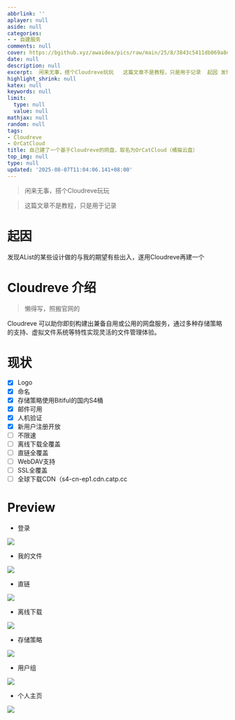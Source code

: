 ```yaml
---
abbrlink: ''
aplayer: null
aside: null
categories:
- - 自建服务
comments: null
cover: https://bgithub.xyz/awaidea/pics/raw/main/25/8/3843c5411db069a8d31d97b0ed6ba218.png
date: null
description: null
excerpt:  闲来无事，搭个Cloudreve玩玩   这篇文章不是教程，只是用于记录  起因 发现AList的某些设计做的与我的期望有些出入，遂用Cloudreve再建一个 Cloudreve 介绍  懒得写，照搬官网的  Cloudreve 可以助你即刻构建出兼备自用或公用的网盘服务，通过多种存储策略的支持、虚拟文件系统等特性实现灵活的文件管理体验。 现状   Logo  命名  存储策略使用Bitifu...
highlight_shrink: null
katex: null
keywords: null
limit:
  type: null
  value: null
mathjax: null
random: null
tags:
- Cloudreve
- OrCatCloud
title: 自己建了一个基于Cloudreve的网盘，取名为OrCatCloud（橘猫云盘）
top_img: null
type: null
updated: '2025-08-07T11:04:06.141+08:00'
---
```

> 闲来无事，搭个Cloudreve玩玩

> 这篇文章不是教程，只是用于记录

# 起因

发现AList的某些设计做的与我的期望有些出入，遂用Cloudreve再建一个

# Cloudreve 介绍

> 懒得写，照搬官网的

Cloudreve 可以助你即刻构建出兼备自用或公用的网盘服务，通过多种存储策略的支持、虚拟文件系统等特性实现灵活的文件管理体验。

# 现状

- [x] Logo
- [x] 命名
- [x] 存储策略使用Bitiful的国内S4桶
- [x] 邮件可用
- [x] 人机验证
- [x] 新用户注册开放
- [ ] 不限速
- [ ] 离线下载全覆盖
- [ ] 直链全覆盖
- [ ] WebDAV支持
- [ ] SSL全覆盖
- [ ] 全球下载CDN（s4-cn-ep1.cdn.catp.cc

# Preview

- 登录

![](https://bgithub.xyz/awaidea/pics/raw/main/25/8/0a77d7cc5ee90a56a59ca203a92a321d.png)

- 我的文件

![](https://bgithub.xyz/awaidea/pics/raw/main/25/8/a49e36e5513e9b004f31872c2127a6d3.png)

- 直链

![](https://bgithub.xyz/awaidea/pics/raw/main/25/8/cbd0acbeba3aa79a30f5e2e89bc4794b.png)

- 离线下载

![](https://bgithub.xyz/awaidea/pics/raw/main/25/8/7a8a3bf758aed2215b5fe7c82fe7ffb7.png)

- 存储策略

![](https://bgithub.xyz/awaidea/pics/raw/main/25/8/6ad57fd42bfa93b3ed7c7215c16bb156.png)

- 用户组

![](https://bgithub.xyz/awaidea/pics/raw/main/25/8/64d47a7da9f5d360627458a4a7445d87.png)

- 个人主页

![](https://bgithub.xyz/awaidea/pics/raw/main/25/8/d4d6f0ff42b292dc27aeef3a254c2cbd.png)

